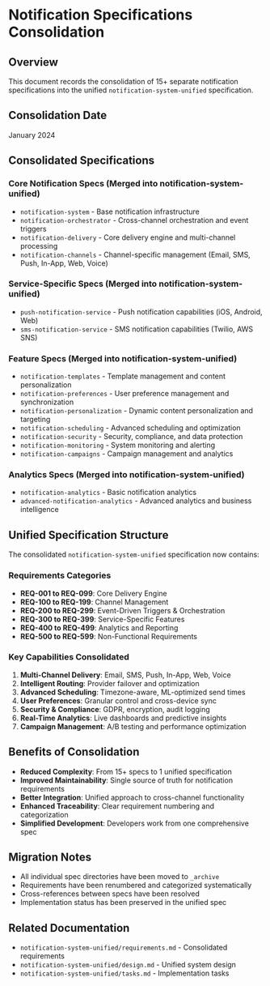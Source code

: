 # Notification Specifications Consolidation

## Overview
This document records the consolidation of 15+ separate notification specifications into the unified `notification-system-unified` specification.

## Consolidation Date
January 2024

## Consolidated Specifications

### Core Notification Specs (Merged into notification-system-unified)
- `notification-system` - Base notification infrastructure
- `notification-orchestrator` - Cross-channel orchestration and event triggers
- `notification-delivery` - Core delivery engine and multi-channel processing
- `notification-channels` - Channel-specific management (Email, SMS, Push, In-App, Web, Voice)

### Service-Specific Specs (Merged into notification-system-unified)
- `push-notification-service` - Push notification capabilities (iOS, Android, Web)
- `sms-notification-service` - SMS notification capabilities (Twilio, AWS SNS)

### Feature Specs (Merged into notification-system-unified)
- `notification-templates` - Template management and content personalization
- `notification-preferences` - User preference management and synchronization
- `notification-personalization` - Dynamic content personalization and targeting
- `notification-scheduling` - Advanced scheduling and optimization
- `notification-security` - Security, compliance, and data protection
- `notification-monitoring` - System monitoring and alerting
- `notification-campaigns` - Campaign management and analytics

### Analytics Specs (Merged into notification-system-unified)
- `notification-analytics` - Basic notification analytics
- `advanced-notification-analytics` - Advanced analytics and business intelligence

## Unified Specification Structure

The consolidated `notification-system-unified` specification now contains:

### Requirements Categories
- **REQ-001 to REQ-099**: Core Delivery Engine
- **REQ-100 to REQ-199**: Channel Management
- **REQ-200 to REQ-299**: Event-Driven Triggers & Orchestration
- **REQ-300 to REQ-399**: Service-Specific Features
- **REQ-400 to REQ-499**: Analytics and Reporting
- **REQ-500 to REQ-599**: Non-Functional Requirements

### Key Capabilities Consolidated
1. **Multi-Channel Delivery**: Email, SMS, Push, In-App, Web, Voice
2. **Intelligent Routing**: Provider failover and optimization
3. **Advanced Scheduling**: Timezone-aware, ML-optimized send times
4. **User Preferences**: Granular control and cross-device sync
5. **Security & Compliance**: GDPR, encryption, audit logging
6. **Real-Time Analytics**: Live dashboards and predictive insights
7. **Campaign Management**: A/B testing and performance optimization

## Benefits of Consolidation
- **Reduced Complexity**: From 15+ specs to 1 unified specification
- **Improved Maintainability**: Single source of truth for notification requirements
- **Better Integration**: Unified approach to cross-channel functionality
- **Enhanced Traceability**: Clear requirement numbering and categorization
- **Simplified Development**: Developers work from one comprehensive spec

## Migration Notes
- All individual spec directories have been moved to `_archive`
- Requirements have been renumbered and categorized systematically
- Cross-references between specs have been resolved
- Implementation status has been preserved in the unified spec

## Related Documentation
- `notification-system-unified/requirements.md` - Consolidated requirements
- `notification-system-unified/design.md` - Unified system design
- `notification-system-unified/tasks.md` - Implementation tasks